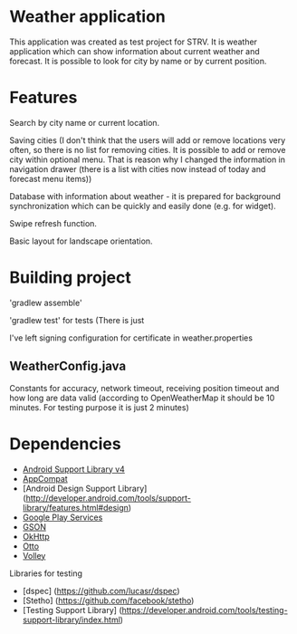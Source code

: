 Weather application
=======

This application was created as test project for STRV. It is weather application which can show information about
current weather and forecast. It is possible to look for city by name or by current position.


Features
========

Search by city name or current location.

Saving cities (I don't think that the users will add or remove locations very often, so there is no list for
removing cities. It is possible to add or remove city within optional menu. That is reason why I changed the
information in navigation drawer (there is a list with cities now instead of today and forecast menu items))

Database with information about weather - it is prepared for background synchronization which can be quickly and
easily done (e.g. for widget).

Swipe refresh function.

Basic layout for landscape orientation.


Building project
================

'gradlew assemble'

'gradlew test' for tests (There is just

I've left signing configuration for certificate in weather.properties


WeatherConfig.java
------------------

Constants for accuracy, network timeout, receiving position timeout and how long are data valid (according to
OpenWeatherMap it should be 10 minutes. For testing purpose it is just 2 minutes)


Dependencies
============

* [Android Support Library v4](http://developer.android.com/tools/extras/support-library.html)
* [AppCompat](https://developer.android.com/reference/android/support/v7/appcompat/package-summary.html)
* [Android Design Support Library] (http://developer.android.com/tools/support-library/features.html#design)
* [Google Play Services](http://developer.android.com/google/play-services/index.html)
* [GSON](http://code.google.com/p/google-gson/)
* [OkHttp](https://github.com/square/okhttp)
* [Otto](https://github.com/square/otto)
* [Volley](https://android.googlesource.com/platform/frameworks/volley/)

Libraries for testing
* [dspec] (https://github.com/lucasr/dspec)
* [Stetho] (https://github.com/facebook/stetho)
* [Testing Support Library] (https://developer.android.com/tools/testing-support-library/index.html)
